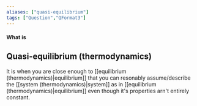 ```yaml
---
aliases: ["quasi-equilibrium"]
tags: ["Question","QFormat3"]
---
```


#### What is
## Quasi-equilibrium (thermodynamics)
It is when you are close enough to [[equilibrium (thermodynamics)|equilibrium]] that you can resonably assume/describe the [[system (thermodynamics)|system]] as in [[equilibrium (thermodynamics)|equilibrium]] even though it's properties arn't entirely constant.